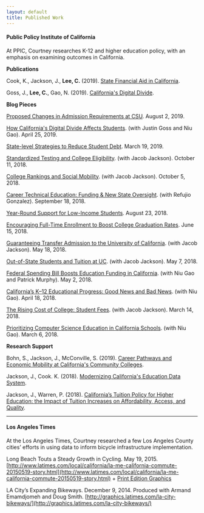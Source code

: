 ```yaml
---
layout: default
title: Published Work
---
```


#### Public Policy Institute of California

At PPIC, Courtney researches K-12 and higher education policy, with an emphasis on examining outcomes in California.

**Publications** 

Cook, K., Jackson, J., **Lee, C.** (2019). [State Financial Aid in California](https://www.ppic.org/publication/state-financial-aid-in-california/).

Goss, J., **Lee, C.**, Gao, N. (2019). [California's Digital Divide](https://www.ppic.org/publication/californias-digital-divide/).

**Blog Pieces**

[Proposed Changes in Admission Requirements at CSU](https://www.ppic.org/blog/proposed-changes-in-admission-requirements-at-csu/). August 2, 2019.

[How California's Digital Divide Affects Students](https://www.ppic.org/blog/how-californias-digital-divide-affects-students/). (with Justin Goss and Niu Gao). April 25, 2019.

[State-level Strategies to Reduce Student Debt](https://www.ppic.org/blog/state-level-strategies-to-reduce-student-debt/). March 19, 2019. 

[Standardized Testing and College Eligibility](http://www.ppic.org/blog/standardized-testing-and-college-eligibility/). (with Jacob Jackson). October 11, 2018.

[College Rankings and Social Mobility](http://www.ppic.org/blog/college-rankings-and-social-mobility/). (with Jacob Jackson). October 5, 2018.

[Career Technical Education: Funding & New State Oversight](http://www.ppic.org/blog/career-technical-education-funding-and-new-state-oversight/). (with Refujio Gonzalez). September 18, 2018.

[Year-Round Support for Low-Income Students](http://www.ppic.org/blog/year-round-support-for-low-income-students/). August 23, 2018.

[Encouraging Full-Time Enrollment to Boost College Graduation Rates](http://www.ppic.org/blog/encouraging-full-time-enrollment-to-boost-college-graduation-rates/). June 15, 2018.

[Guaranteeing Transfer Admission to the University of California](http://www.ppic.org/blog/guaranteeing-transfer-admission-to-the-university-of-california/). (with Jacob Jackson). May 18, 2018.

[Out-of-State Students and Tuition at UC](http://www.ppic.org/blog/out-of-state-students-and-tuition-at-uc/). (with Jacob Jackson). May 7, 2018.

[Federal Spending Bill Boosts Education Funding in California](http://www.ppic.org/blog/federal-spending-bill-boosts-education-funding-in-california/). (with Niu Gao and Patrick Murphy). May 2, 2018.

[California’s K–12 Educational Progress: Good News and Bad News](http://www.ppic.org/blog/californias-k-12-educational-progress-good-news-bad-news/). (with Niu Gao). April 18, 2018.

[The Rising Cost of College: Student Fees](http://www.ppic.org/blog/rising-cost-college-student-fees/). (with Jacob Jackson). March 14, 2018.

[Prioritizing Computer Science Education in California Schools](http://www.ppic.org/blog/making-computer-science-priority-california-schools/). (with Niu Gao). March 6, 2018.

**Research Support**

Bohn, S., Jackson, J., McConville, S. (2019). [Career Pathways and Economic Mobility at California's Community Colleges](https://www.ppic.org/publication/career-pathways-and-economic-mobility-at-californias-community-colleges/).

Jackson, J., Cook. K. (2018). [Modernizing California's Education Data System](https://www.ppic.org/publication/modernizing-californias-education-data-system/).

Jackson, J., Warren, P. (2018). [California’s Tuition Policy for Higher Education: the Impact of Tuition Increases on Affordability, Access, and Quality](http://www.ppic.org/publication/californias-tuition-policy-for-higher-education-the-impact-of-tuition-increases-on-affordability-access-and-quality/).

---
#### Los Angeles Times

At the Los Angeles Times, Courtney researched a few Los Angeles County cities’ efforts in using data to inform bicycle infrastructure implementation.

Long Beach Touts a Steady Growth in Cycling. May 19, 2015.
[http://www.latimes.com/local/california/la-me-california-commute-20150519-story.html](http://www.latimes.com/local/california/la-me-california-commute-20150519-story.html) + [Print Edition Graphics](http://courtneylee.net/blog/2018/10/28/longbeach-visuals)

LA City’s Expanding Bikeways. December 9, 2014.
Produced with Armand Emamdjomeh and Doug Smith.
[http://graphics.latimes.com/la-city-bikeways/](http://graphics.latimes.com/la-city-bikeways/)
